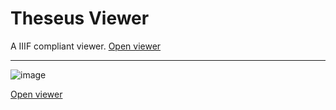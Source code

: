 # Theseus Viewer
A IIIF compliant viewer.
[Open viewer](https://theseusviewer.org)

------

![image](https://github.com/user-attachments/assets/e3642777-aff9-4b06-9081-b46be5748ede)

[Open viewer](https://theseusviewer.org)

